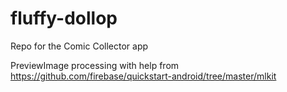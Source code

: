 # fluffy-dollop
Repo for the Comic Collector app

PreviewImage processing with help from https://github.com/firebase/quickstart-android/tree/master/mlkit
